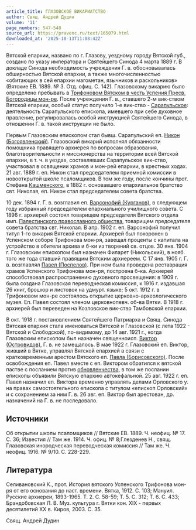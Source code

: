 ```yaml
---
article_title: ГЛАЗОВСКОЕ ВИКАРИАТСТВО
author: Свящ. Андрей Дудин
volume: '11'
page_numbers: 547-548
source_url: https://pravenc.ru/text/165079.html
downloaded_at: '2025-10-13T11:08:42Z'
---
```


Вятской епархии, названо по г. Глазову, уездному городу Вятской губ., создано по указу императора и Святейшего Синода 4 марта 1889 г. В докладе Синода необходимость учреждения Г. в. обосновывалась обширностью Вятской епархии, а также многочисленностью «обитающих в сей епархии магометан, язычников и раскольников» (Вятские ЕВ. 1889. № 3. Отд. офиц. С. 142). Глазовскому викарию было определено пребывать в [Трифоновом Вятском в честь Успения Пресв. Богородицы мон-ре](<https://pravenc.ru/text/Трифоновом Вятском в честь Успения Пресв  Богородицы мон-ре.html>). После учреждения Г. в., ставшего 2-м вик-ством Вятской епархии, особый статус получило 1-е вик-ство - [Сарапульское](https://pravenc.ru/text/Сарапульское.html): деятельность Сарапульского епископа, имевшего при себе духовное правление, регулировалась особой инструкцией Святейшего Синода, в отношении Г. в. такой инструкции не было.

Первым Глазовским епископом стал бывш. Сарапульский еп. [Никон (Богоявленский)](<https://pravenc.ru/text/Никон (Богоявленский).html>). Глазовский викарий исполнял обязанности помощника правящего архиерея по вопросам образования, благотворительности и миссионерства на территории всей Вятской епархии, в т. ч. в уездах, составлявших Сарапульское вик-ство, участвовал в освящении храмов и мон-рей епархии, в крестных ходах. 21 авг. 1889 г. еп. Никон стал председателем приемной комиссии в новооткрытой школе псаломщиков. В том же году, после кончины прот. Стефана [Кашменского](https://pravenc.ru/text/Кашменского.html), в 1882 г. основавшего епархиальное братство свт. Николая, еп. Никон стал председателем совета братства.

10 дек. 1894 г. Г. в. возглавил еп. [Варсонофий (Курганов)](<https://pravenc.ru/text/Варсонофий (Курганов).html>), в следующем году избранный председателем епархиального училищного совета. С 1896 г. архиерей состоял товарищем председателя Вятского отдела имп. [Палестинского православного общества](<https://pravenc.ru/text/Палестинское православное общество.html>), товарищем председателя совета братства свт. Николая. В апр. 1902 г. еп. Варсонофий получил титул 1-го викария Вятской епархии. Архиерей был похоронен в Успенском соборе Трифонова мон-ря, завещал проценты с капитала на устройство в обители архива и б-ки из творений св. отцов. 30 янв. 1904 г. Глазовским епископом был назначен Филарет (Никольский), в нояб. того же года ставший правящим Вятским архиереем. С 17 янв. 1905 г. Г. в. возглавлял [Павел (Поспелов)](<https://pravenc.ru/text/Павел (Поспелов).html>). При нем была проведена реставрация храмов Успенского Трифонова мон-ря, построена б-ка. Архиерей способствовал распространению духовного просвещения: в 1909 г. была создана Глазовская переводческая комиссия, к 1916 г. издавшая 26 книг, брошюр и листовок на удмурт. языке; 5 окт. 1912 г. в Трифоновом мон-ре состоялось открытие церковно-археологического музея. Еп. Павел состоял членом церковнопевч. об-ва Вятки. В 1918 г. архиерей был переведен на Козловское вик-ство Тамбовской епархии.

В окт. 1918 г. постановлением Святейшего Патриарха и Свящ. Синода Вятская епархия стала именоваться Вятской и Глазовской (с лета 1922 - Вятской и Слободской), по-видимому, до 14 авг. 1921 г., когда Глазовским епископом был назначен священноисп. [Виктор (Островидов)](<https://pravenc.ru/text/Виктор (Островидов).html>), Г. в. не замещалось. В мае 1922 г. Глазовский еп. Виктор, живший в Вятке, управлял Вятской епархией в связи с кратковременным арестом Вятского еп. [Павла (Борисовского)](<https://pravenc.ru/text/Павла (Борисовского).html>). После освобождения еп. Павел вместе с еп. Виктором обратился к вятской пастве с посланием против [обновленчества](https://pravenc.ru/text/обновленчество.html), в том же послании епископы объявили Вятскую епархию автокефальной. 25 авг. 1922 г. еп. Павел назначил еп. Виктора временно управлять делами Орловского у. на правах самостоятельного епископа с титулом «епископ Орловский» и с сохранением за ним Г. в. 26 авг. еп. Виктор был арестован, др. назначений на Г. в. не последовало.

## Источники

Об открытии школы псаломщиков // Вятские ЕВ. 1889. Ч. неофиц. № 17. С. 36; Известия // Там же. 1914. Ч. офиц. № 8;Глезденев Н., свящ. Глазовская инородческая переводческая комиссия // Там же. Ч. неофиц. 1916. № 9/10. С. 228-229.

## Литература

Селивановский К., прот. История вятского Успенского Трифонова мон-ря от его основания до наст. времени. Вятка, 1912. С. 103; Мануил. Русские архиереи, 1893-1965. Т. 2. С. 58-59; Т. 5. С. 312; Т. 6. С. 433; Брандобовская Л. В. Муз. культура г. Вятки кон. XIX - первых десятилетий XX в. Киров, 2003. С. 35.

Свящ. Андрей Дудин
